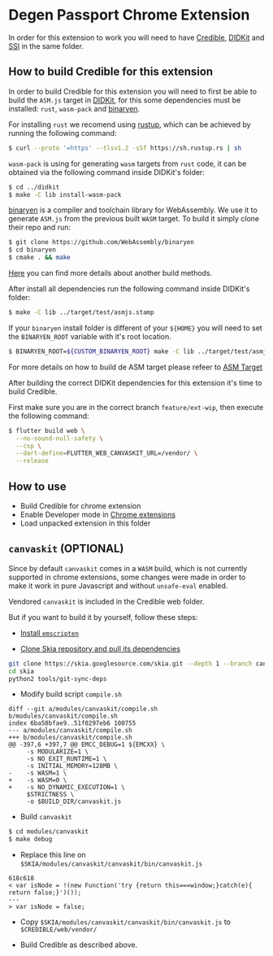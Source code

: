 # Degen Passport Chrome Extension

In order for this extension to work you will need to have
[Credible](https://github.com/spruceid/credible),
[DIDKit](https://github.com/spruceid/didkit) and
[SSI](https://github.com/spruceid/ssi) in the same folder.

## How to build Credible for this extension

In order to build Credible for this extension you will need to first be able to
build the `ASM.js` target in [DIDKit](https://github.com/spruceid/didkit), for
this some dependencies must be installed: `rust`, `wasm-pack` and
[binaryen](https://github.com/WebAssembly/binaryen).

For installing `rust` we recomend using
[rustup](https://github.com/rust-lang/rustup), which can be achieved by running
the following command:
```bash
$ curl --proto '=https' --tlsv1.2 -sSf https://sh.rustup.rs | sh
```

`wasm-pack` is using for generating `wasm` targets from `rust` code, it can be
obtained via the following command inside DIDKit's folder:

```bash
$ cd ../didkit
$ make -C lib install-wasm-pack
```

[binaryen](https://github.com/WebAssembly/binaryen) is a compiler and toolchain
library for WebAssembly. We use it to generate `ASM.js` from the previous built
`WASM` target. To build it simply clone their repo and run:

```bash
$ git clone https://github.com/WebAssembly/binaryen
$ cd binaryen
$ cmake . && make
```

[Here](https://github.com/WebAssembly/binaryen#building) you can find more
details about another build methods.

After install all dependencies run the following command inside DIDKit's folder:

```bash
$ make -C lib ../target/test/asmjs.stamp
```

If your `binaryen` install folder is different of your `${HOME}` you will need
to set the `BINARYEN_ROOT` variable with it's root location.
```bash
$ BINARYEN_ROOT=${CUSTOM_BINARYEN_ROOT} make -C lib ../target/test/asmjs.stamp
```

For more details on how to build de ASM target please refeer to [ASM Target](https://github.com/spruceid/didkit/tree/feature/asmjs/lib/wasm#asm-target)

After building the correct DIDKit dependencies for this extension it's time to build Credible.

First make sure you are in the correct branch `feature/ext-wip`, then execute the following command:

```bash
$ flutter build web \
  --no-sound-null-safety \
  --csp \
  --dart-define=FLUTTER_WEB_CANVASKIT_URL=/vendor/ \
  --release
```

## How to use

- Build Credible for chrome extension
- Enable Developer mode in [Chrome extensions](chrome://extensions/)
- Load unpacked extension in this folder

## `canvaskit` (OPTIONAL)

Since by default `canvaskit` comes in a `WASM` build, which is not currently
supported in chrome extensions, some changes were made in order to make it work
in pure Javascript and without `unsafe-eval` enabled.

Vendored `canvaskit` is included in the Credible web folder.

But if you want to build it by yourself, follow these steps:

- [Install `emscripten`](https://emscripten.org/docs/getting_started/downloads.html)

- [Clone Skia repository and pull its dependencies](https://skia.org/user/download)

```bash
git clone https://skia.googlesource.com/skia.git --depth 1 --branch canvaskit/0.22.0
cd skia
python2 tools/git-sync-deps
```

- Modify build script `compile.sh`

```
diff --git a/modules/canvaskit/compile.sh b/modules/canvaskit/compile.sh
index 6ba58bfae9..51f0297eb6 100755
--- a/modules/canvaskit/compile.sh
+++ b/modules/canvaskit/compile.sh
@@ -397,6 +397,7 @@ EMCC_DEBUG=1 ${EMCXX} \
     -s MODULARIZE=1 \
     -s NO_EXIT_RUNTIME=1 \
     -s INITIAL_MEMORY=128MB \
-    -s WASM=1 \
+    -s WASM=0 \
+    -s NO_DYNAMIC_EXECUTION=1 \
     $STRICTNESS \
     -o $BUILD_DIR/canvaskit.js
```

- Build `canvaskit`

```bash
$ cd modules/canvaskit
$ make debug
```

- Replace this line on `$SKIA/modules/canvaskit/canvaskit/bin/canvaskit.js`

```git
618c618
< var isNode = !(new Function('try {return this===window;}catch(e){ return false;}')());
---
> var isNode = false;
```

- Copy `$SKIA/modules/canvaskit/canvaskit/bin/canvaskit.js` to
`$CREDIBLE/web/vendor/`

- Build Credible as described above.
